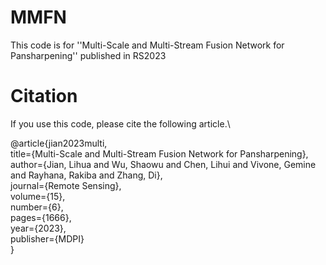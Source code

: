 # MMFN
This code is for ''Multi-Scale and Multi-Stream Fusion Network for Pansharpening'' published in RS2023
# Citation

If you use this code, please cite the following article.\


@article{jian2023multi,\
  title={Multi-Scale and Multi-Stream Fusion Network for Pansharpening},\
  author={Jian, Lihua and Wu, Shaowu and Chen, Lihui and Vivone, Gemine and Rayhana, Rakiba and Zhang, Di},\
  journal={Remote Sensing},\
  volume={15},\
  number={6},\
  pages={1666},\
  year={2023},\
  publisher={MDPI}\
}
